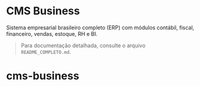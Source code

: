 # CMS Business

Sistema empresarial brasileiro completo (ERP) com módulos contábil, fiscal, financeiro, vendas, estoque, RH e BI.

> Para documentação detalhada, consulte o arquivo `README_COMPLETO.md`.
# cms-business
